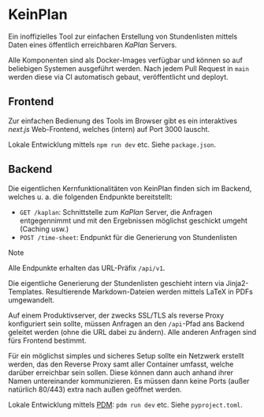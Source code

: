 # KeinPlan

Ein inoffizielles Tool zur einfachen Erstellung von Stundenlisten mittels Daten eines öffentlich
erreichbaren *KaPlan* Servers.

Alle Komponenten sind als Docker-Images verfügbar und können so auf beliebigen Systemen ausgeführt
werden. Nach jedem Pull Request in `main` werden diese via CI automatisch gebaut, veröffentlicht und
deployt.

## Frontend

Zur einfachen Bedienung des Tools im Browser gibt es ein interaktives *next.js* Web-Frontend,
welches (intern) auf Port 3000 lauscht.

Lokale Entwicklung mittels `npm run dev` etc. Siehe `package.json`.

## Backend

Die eigentlichen Kernfunktionalitäten von KeinPlan finden sich im Backend, welches u. a. die
folgenden Endpunkte bereitstellt:

- `GET /kaplan`: Schnittstelle zum *KaPlan* Server, die Anfragen entgegennimmt und mit den
  Ergebnissen möglichst geschickt umgeht (Caching usw.)
- `POST /time-sheet`: Endpunkt für die Generierung von Stundenlisten

> [!NOTE]
> Alle Endpunkte erhalten das URL-Präfix `/api/v1`.

Die eigentliche Generierung der Stundenlisten geschieht intern via Jinja2-Templates. Resultierende
Markdown-Dateien werden mittels LaTeX in PDFs umgewandelt.

Auf einem Produktivserver, der zwecks SSL/TLS als reverse Proxy konfiguriert sein sollte, müssen
Anfragen an den `/api`-Pfad ans Backend geleitet werden (ohne die URL dabei zu ändern). Alle
anderen Anfragen sind fürs Frontend bestimmt.

Für ein möglichst simples und sicheres Setup sollte ein Netzwerk erstellt werden, das den Reverse
Proxy samt aller Container umfasst, welche darüber erreichbar sein sollen. Diese können dann auch
anhand ihrer Namen untereinander kommunizieren. Es müssen dann keine Ports (außer natürlich 80/443)
extra nach außen geöffnet werden.

Lokale Entwicklung mittels [PDM](https://pdm-project.org/): `pdm run dev` etc. Siehe
`pyproject.toml`.
